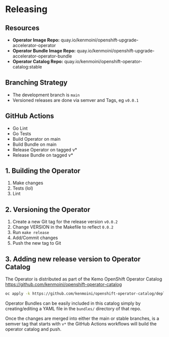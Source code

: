 # Releasing

## Resources

- **Operator Image Repo:** quay.io/kenmoini/openshift-upgrade-accelerator-operator
- **Operator Bundle Image Repo:** quay.io/kenmoini/openshift-upgrade-accelerator-operator-bundle
- **Operator Catalog Repo:** quay.io/kenmoini/openshift-operator-catalog:stable

## Branching Strategy

- The development branch is `main`
- Versioned releases are done via semver and Tags, eg `v0.0.1`

## GitHub Actions

- Go Lint
- Go Tests
- Build Operator on main
- Build Bundle on main
- Release Operator on tagged v*
- Release Bundle on tagged v*

## 1. Building the Operator

1. Make changes
2. Tests (lol)
3. Lint

## 2. Versioning the Operator

1. Create a new Git tag for the release version `v0.0.2`
2. Change VERSION in the Makefile to reflect `0.0.2`
3. Run `make release`
4. Add/Commit changes
5. Push the new tag to Git

## 3. Adding new release version to Operator Catalog

The Operator is distributed as part of the Kemo OpenShift Operator Catalog https://github.com/kenmoini/openshift-operator-catalog

```bash
oc apply -k https://github.com/kenmoini/openshift-operator-catalog/deploy/overlays/stable/
```

Operator Bundles can be easily included in this catalog simply by creating/editing a YAML file in the `bundles/` directory of that repo.

Once the changes are merged into either the main or stable branches, is a semver tag that starts with `v*` the GitHub Actions workflows will build the operator catalog and push.
